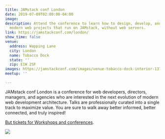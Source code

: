 ```yaml
---
title: JAMstack conf London
date: 2019-07-09T02:00:00-04:00
image: 
description: Attend the conference to learn how to design, develop, and deploy fast,
  modern web projects that run on JAMstack, without web servers.
link: https://jamstackconf.com/london/
show_time: false
venue:
  address: Wapping Lane
  city: London
  name: Tobacco Dock
  state: ''
  zip: E1W 2SF
images: https://jamstackconf.com/images/venue-tobacco-dock-interior-1374.jpg
meetup: ''

---
```

JAMstack conf London is a conference for web developers, directors, managers, and agencies who are interested in the next evolution of modern web development architecture. Talks are professionally curated into a single track to maximize value. You are sure to walk away better informed, better connected, and truly inspired!

[But tickets for Workshops and conferences](https://ti.to/smashingmagazine/jamstackconf-london-2019).

![](https://jamstackconf.com/images/venue-tobacco-dock-interior-1374.jpg)